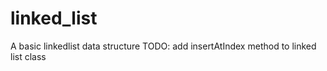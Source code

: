 # linked_list
A basic linkedlist data structure
TODO: add insertAtIndex method to linked list class
